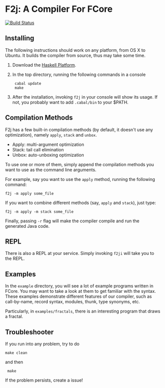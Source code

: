 # F2j: A Compiler For FCore
[![Build Status](https://travis-ci.org/hkuplg/fcore.svg?branch=develop)](https://travis-ci.org/hkuplg/fcore)
## Installing

The following instructions should work on any platform, from OS X to
Ubuntu. It builds the compiler from source, thus may take some time.

1. Download the [Haskell Platform](https://www.haskell.org/platform/).

2. In the top directory, running the following commands in a console

        cabal update
        make

3. After the installation, invoking `f2j` in your console will show
   its usage. If not, you probably want to add `.cabal/bin` to your
   $PATH.


## Compilation Methods

F2j has a few built-in compilation methods (by default, it doesn't use
any optimization), namely `apply`, `stack` and `unbox`.

+ Apply: multi-argument optimization
+ Stack: tail call elimination
+ Unbox: auto-unboxing optimization

To use one or more of them, simply append the compilation methods you
want to use as the command line arguments.

For example, say you want to use the `apply` method, running the
following command:

    f2j -m apply some_file

If you want to combine different methods (say, `apply` and `stack`),
just type:

    f2j -m apply -m stack some_file

Finally, passing `-r` flag will make the compiler compile and run the
generated Java code.

## REPL

There is also a REPL at your service. Simply invoking `f2ji` will take
you to the REPL.

## Examples

In the `example` directory, you will see a lot of example programs
written in FCore. You may want to take a look at them to get familiar
with the syntax. These examples demonstrate different features of our
compiler, such as call-by-name, record syntax, modules, thunk, type
synonyms, etc.

Particularly, in `examples/fractals`, there is an interesting program
that draws a fractal.

## Troubleshooter

If you run into any problem, try to do

    make clean

and then

     make

If the problem persists, create a issue!
